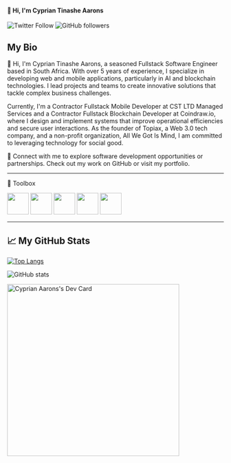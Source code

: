 #### 👋 Hi, I'm Cyprian Tinashe Aarons

![Twitter Follow](https://img.shields.io/twitter/follow/cyprianaarons?style=social) ![GitHub followers](https://img.shields.io/github/followers/cypriantinasheaarons?style=social)

## My Bio

👋 Hi, I'm Cyprian Tinashe Aarons, a seasoned Fullstack Software Engineer based in South Africa. With over 5 years of experience, I specialize in developing web and mobile applications, particularly in AI and blockchain technologies. I lead projects and teams to create innovative solutions that tackle complex business challenges.

Currently, I'm a Contractor Fullstack Mobile Developer at CST LTD Managed Services and a Contractor Fullstack Blockchain Developer at Coindraw.io, where I design and implement systems that improve operational efficiencies and secure user interactions. As the founder of Topiax, a Web 3.0 tech company, and a non-profit organization, All We Got Is Mind, I am committed to leveraging technology for social good.

🔗 Connect with me to explore software development opportunities or partnerships. Check out my work on GitHub or visit my portfolio.

---

🧰 Toolbox

<img src="https://cdn.worldvectorlogo.com/logos/nodejs-icon.svg"  width="50" height="50"/> 
<img src="https://cdn.worldvectorlogo.com/logos/mongodb-icon-1.svg"  width="50" height="50"/> 
<img src="https://cdn.worldvectorlogo.com/logos/react-2.svg" width="50" height="50"/> 
<img src="https://cdn.worldvectorlogo.com/logos/next-js.svg"  width="50" height="50"/> 
<img src="https://cdn.worldvectorlogo.com/logos/solidity.svg"  width="50" height="50"/> 

---

## &#x1f4c8; My GitHub Stats

[![Top Langs](https://github-readme-stats-lac-zeta-25.vercel.app/api/top-langs/?username=CyprianTinasheAarons&layout=compact&theme=radical)](https://github.com/anuraghazra/github-readme-stats)

![GitHub stats](https://github-readme-stats-lac-zeta-25.vercel.app/api?username=CyprianTinasheAarons&show_icons=true&bg_color=00000000)

<a href="https://app.daily.dev/CyprianKing2"><img src="https://api.daily.dev/devcards/73fe4af11d544cc598514ad7fcc58dc0.png?r=2mp" width="400" alt="Cyprian Aarons's Dev Card"/></a>


